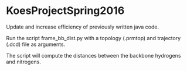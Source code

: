 # KoesProjectSpring2016
Update and increase efficiency of previously written java code.

Run the script frame_bb_dist.py with a topology (.prmtop) and trajectory (.dcd) file as arguments.

The script will compute the distances between the backbone hydrogens and nitrogens. 
